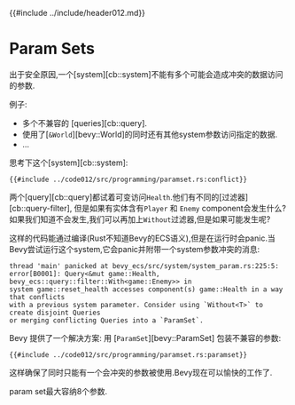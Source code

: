 {{#include ../include/header012.md}}

# Param Sets

出于安全原因,一个[system][cb::system]不能有多个可能会造成冲突的数据访问的参数.

例子:
 - 多个不兼容的 [queries][cb::query].
 - 使用了[`&World`][bevy::World]的同时还有其他system参数访问指定的数据.
 - …

思考下这个[system][cb::system]:

```rust,no_run,noplayground
{{#include ../code012/src/programming/paramset.rs:conflict}}
```

两个[query][cb::query]都试着可变访问`Health`.他们有不同的[过滤器][cb::query-filter],
但是如果有实体含有`Player` 和 `Enemy` component会发生什么?如果我们知道不会发生,我们可以再加上`Without`过滤器,但是如果可能发生呢?

这样的代码能通过编译(Rust不知道Bevy的ECS语义),但是在运行时会panic.当Bevy尝试运行这个system,它会panic并附带一个system参数冲突的消息:

```
thread 'main' panicked at bevy_ecs/src/system/system_param.rs:225:5:
error[B0001]: Query<&mut game::Health, bevy_ecs::query::filter::With<game::Enemy>> in
system game::reset_health accesses component(s) game::Health in a way that conflicts
with a previous system parameter. Consider using `Without<T>` to create disjoint Queries
or merging conflicting Queries into a `ParamSet`.
```

Bevy 提供了一个解决方案: 用 [`ParamSet`][bevy::ParamSet] 包装不兼容的参数:

```rust,no_run,noplayground
{{#include ../code012/src/programming/paramset.rs:paramset}}
```

这样确保了同时只能有一个会冲突的参数被使用.Bevy现在可以愉快的工作了.

param set最大容纳8个参数.
